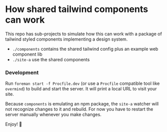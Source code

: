 # How shared tailwind components can work

This repo has sub-projects to simulate how this can work with a package of
tailwind styled components implementing a design system.

- `./components` contains the shared tailwind config plus an example web component lib
- `./site-a` use the shared components

### Development

Run `foreman start -f Procfile.dev` (or use a `Procfile` compatible tool like
`overmind`) to build and start the server. It will print a local URL to visit
your site.

Because `components` is emulating an npm package, the `site-a` watcher will not
recognize changes to it and rebuild. For now you have to restart the server
manually whenever you make changes.

Enjoy! 🍹
